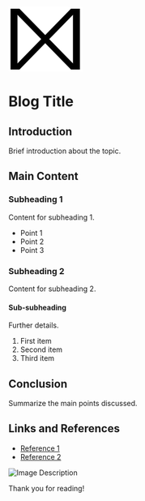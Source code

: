 <img src="https://raw.githubusercontent.com/davidjrb/davidjrb.github.io/9985f78966e0f63d15064d2a917518931fa0a221/images/D.svg" alt="Alt Text" />


# Blog Title

## Introduction

Brief introduction about the topic.

## Main Content

### Subheading 1

Content for subheading 1.

- Point 1
- Point 2
- Point 3

### Subheading 2

Content for subheading 2.

#### Sub-subheading

Further details.

1. First item
2. Second item
3. Third item

## Conclusion

Summarize the main points discussed.

## Links and References

- [Reference 1](URL1)
- [Reference 2](URL2)

![Image Description](ImageURL)

Thank you for reading!
